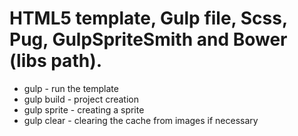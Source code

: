 # HTML5 template, Gulp file, Scss, Pug, GulpSpriteSmith and Bower (libs path).

- gulp - run the template
- gulp build - project creation
- gulp sprite - creating a sprite
- gulp clear - clearing the cache from images if necessary